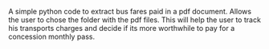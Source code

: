 A simple python code to extract bus fares paid in a pdf document. Allows the user to chose the folder with the pdf files. This will help the user
to track his transports charges and decide if its more worthwhile to pay for a concession monthly pass.
